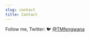 ```yaml
---
slug: contact
title: Contact
---
```


Follow me, Twitter: &#x1F426; [@TMfengwana](https://x.com/TMfengwana)